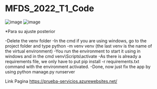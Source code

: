# MFDS_2022_T1_Code

![image](https://user-images.githubusercontent.com/62306021/200957826-36efd52d-6cbd-4e29-8ace-d0b618708658.png)
![image](https://user-images.githubusercontent.com/62306021/200957895-dea7ebce-b1fc-47b1-a41f-068086f1c4a8.png)


*Para su ajuste posterior

 -Delete the venv folder
  -In the cmd if you are using windows, go to the project folder and type python -m venv venv (the last venv is the name of the virtual environment)
   -You run the environment to start it using in windows and in the cmd venv\Scripts\activate
    -As there is already a requirements file, we only have to put pip install -r requirements.txt command with the environment activated.
     -Done, now just fix the app by using python manage.py runserver 

Link Pagina https://prueba-servicios.azurewebsites.net/

